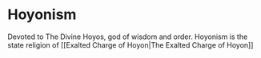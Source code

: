 # Hoyonism

Devoted to The Divine Hoyos, god of wisdom and order. Hoyonism is the state religion of [[Exalted Charge of Hoyon|The Exalted Charge of Hoyon]]